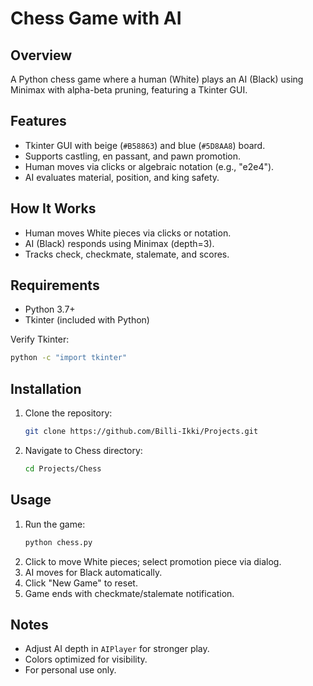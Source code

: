 # Chess Game with AI

## Overview
A Python chess game where a human (White) plays an AI (Black) using Minimax with alpha-beta pruning, featuring a Tkinter GUI.

## Features
- Tkinter GUI with beige (`#B58863`) and blue (`#5D8AA8`) board.
- Supports castling, en passant, and pawn promotion.
- Human moves via clicks or algebraic notation (e.g., "e2e4").
- AI evaluates material, position, and king safety.

## How It Works
- Human moves White pieces via clicks or notation.
- AI (Black) responds using Minimax (depth=3).
- Tracks check, checkmate, stalemate, and scores.

## Requirements
- Python 3.7+
- Tkinter (included with Python)

Verify Tkinter:
```bash
python -c "import tkinter"
```

## Installation
1. Clone the repository:
   ```bash
   git clone https://github.com/Billi-Ikki/Projects.git
   ```
2. Navigate to Chess directory:
   ```bash
   cd Projects/Chess
   ```

## Usage
1. Run the game:
   ```bash
   python chess.py
   ```
2. Click to move White pieces; select promotion piece via dialog.
3. AI moves for Black automatically.
4. Click "New Game" to reset.
5. Game ends with checkmate/stalemate notification.

## Notes
- Adjust AI depth in `AIPlayer` for stronger play.
- Colors optimized for visibility.
- For personal use only.
